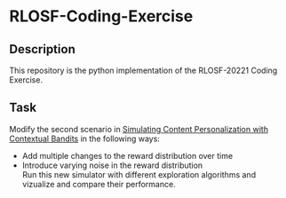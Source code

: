 # RLOSF-Coding-Exercise
## Description
This repository is the python implementation of the RLOSF-20221 Coding Exercise.
## Task
Modify the second scenario in [Simulating Content Personalization with Contextual Bandits](https://vowpalwabbit.org/tutorials/cb_simulation.html) in the following ways:
* Add multiple changes to the reward distribution over time
* Introduce varying noise in the reward distribution\
Run this new simulator with different exploration algorithms and vizualize and compare their performance.
